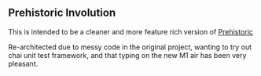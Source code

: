 ## Prehistoric Involution

This is intended to be a cleaner and more feature rich version of [Prehistoric](https://github.com/Aperocky/prehistoric)

Re-architected due to messy code in the original project, wanting to try out chai unit test framework, and that typing on the new M1 air has been very pleasant.
